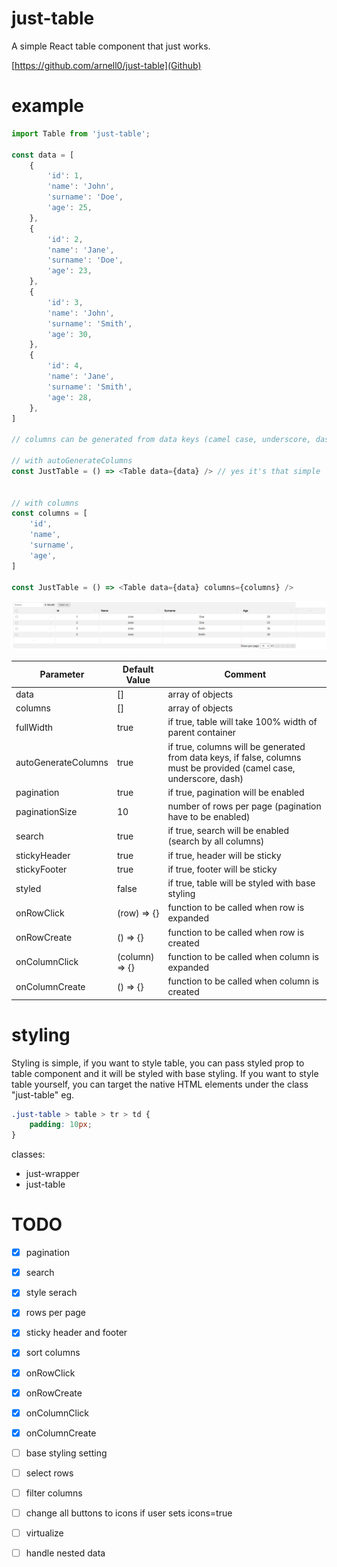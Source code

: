 # just-table
A simple React table component that just works.  

[https://github.com/arnell0/just-table](Github)

# example
```javascript
import Table from 'just-table';

const data = [
    {
        'id': 1,
        'name': 'John',
        'surname': 'Doe',
        'age': 25,
    },
    {
        'id': 2,
        'name': 'Jane',
        'surname': 'Doe',
        'age': 23,
    },
    {
        'id': 3,
        'name': 'John',
        'surname': 'Smith',
        'age': 30,
    },
    {
        'id': 4,
        'name': 'Jane',
        'surname': 'Smith',
        'age': 28,
    },
]

// columns can be generated from data keys (camel case, underscore, dash) if autoGenerateColumns is true or columns can be provided manually

// with autoGenerateColumns
const JustTable = () => <Table data={data} /> // yes it's that simple


// with columns
const columns = [
    'id',
    'name',
    'surname',
    'age',
]

const JustTable = () => <Table data={data} columns={columns} />
```

![example screenshot](https://github.com/arnell0/just-table/blob/main/screenshot.png?raw=true)

| Parameter | Default Value | Comment |
| --- | --- | --- |
| data | [] | array of objects |
| columns | [] | array of objects |
| fullWidth | true | if true, table will take 100% width of parent container |
| autoGenerateColumns | true | if true, columns will be generated from data keys, if false, columns must be provided (camel case, underscore, dash) |
| pagination | true | if true, pagination will be enabled |
| paginationSize | 10 | number of rows per page (pagination have to be enabled) |
| search | true | if true, search will be enabled (search by all columns) |
| stickyHeader | true | if true, header will be sticky |
| stickyFooter | true | if true, footer will be sticky |
| styled | false | if true, table will be styled with base styling |
| onRowClick | (row) => {} | function to be called when row is expanded |
| onRowCreate | () => {} | function to be called when row is created |
| onColumnClick | (column) => {} | function to be called when column is expanded |
| onColumnCreate | () => {} | function to be called when column is created |


# styling
Styling is simple, if you want to style table, you can pass styled prop to table component and it will be styled with base styling. If you want to style table yourself, you can target the native HTML elements under the class "just-table" eg. 

```css
.just-table > table > tr > td {
    padding: 10px;
}
```

classes:
- just-wrapper
- just-table

# TODO
- [x] pagination
- [x] search
- [x] style serach
- [x] rows per page
- [x] sticky header and footer
- [x] sort columns
- [x] onRowClick
- [x] onRowCreate
- [x] onColumnClick
- [x] onColumnCreate
- [ ] base styling setting
- [ ] select rows
- [ ] filter columns
- [ ] change all buttons to icons if user sets icons=true
- [ ] virtualize
- [ ] handle nested data



